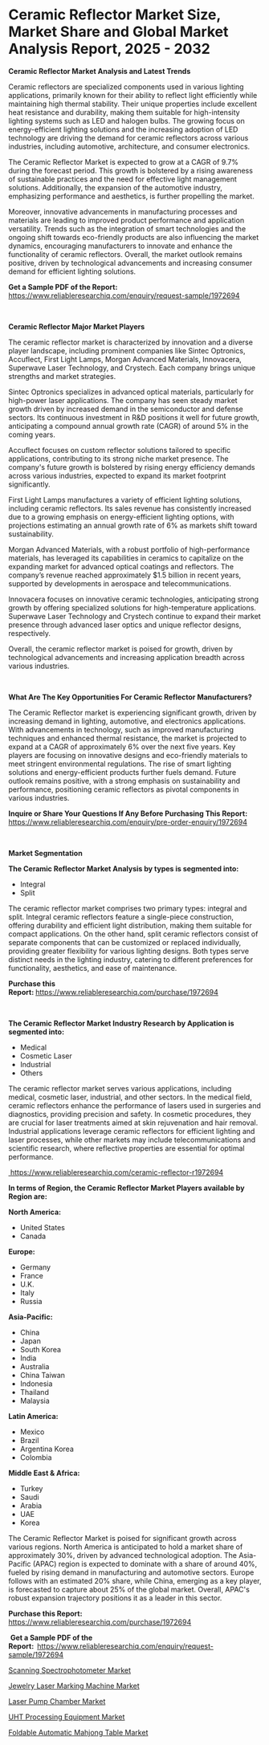 <p><h1>Ceramic Reflector Market Size, Market Share and Global Market Analysis Report, 2025 - 2032</h1></p><p><strong>Ceramic Reflector Market Analysis and Latest Trends</strong></p>
<p><p>Ceramic reflectors are specialized components used in various lighting applications, primarily known for their ability to reflect light efficiently while maintaining high thermal stability. Their unique properties include excellent heat resistance and durability, making them suitable for high-intensity lighting systems such as LED and halogen bulbs. The growing focus on energy-efficient lighting solutions and the increasing adoption of LED technology are driving the demand for ceramic reflectors across various industries, including automotive, architecture, and consumer electronics.</p><p>The Ceramic Reflector Market is expected to grow at a CAGR of 9.7% during the forecast period. This growth is bolstered by a rising awareness of sustainable practices and the need for effective light management solutions. Additionally, the expansion of the automotive industry, emphasizing performance and aesthetics, is further propelling the market. </p><p>Moreover, innovative advancements in manufacturing processes and materials are leading to improved product performance and application versatility. Trends such as the integration of smart technologies and the ongoing shift towards eco-friendly products are also influencing the market dynamics, encouraging manufacturers to innovate and enhance the functionality of ceramic reflectors. Overall, the market outlook remains positive, driven by technological advancements and increasing consumer demand for efficient lighting solutions.</p></p>
<p><strong>Get a Sample PDF of the Report:&nbsp;</strong> <a href="https://www.reliableresearchiq.com/enquiry/request-sample/1972694?utm_campaign=1137&utm_medium=2&utm_source=Github&utm_content=ia&utm_term=20022025&utm_id=ceramic-reflector">https://www.reliableresearchiq.com/enquiry/request-sample/1972694</a></p>
<p>&nbsp;</p>
<p><strong>Ceramic Reflector Major Market Players</strong></p>
<p><p>The ceramic reflector market is characterized by innovation and a diverse player landscape, including prominent companies like Sintec Optronics, Accuflect, First Light Lamps, Morgan Advanced Materials, Innovacera, Superwave Laser Technology, and Crystech. Each company brings unique strengths and market strategies.</p><p>Sintec Optronics specializes in advanced optical materials, particularly for high-power laser applications. The company has seen steady market growth driven by increased demand in the semiconductor and defense sectors. Its continuous investment in R&D positions it well for future growth, anticipating a compound annual growth rate (CAGR) of around 5% in the coming years.</p><p>Accuflect focuses on custom reflector solutions tailored to specific applications, contributing to its strong niche market presence. The company's future growth is bolstered by rising energy efficiency demands across various industries, expected to expand its market footprint significantly.</p><p>First Light Lamps manufactures a variety of efficient lighting solutions, including ceramic reflectors. Its sales revenue has consistently increased due to a growing emphasis on energy-efficient lighting options, with projections estimating an annual growth rate of 6% as markets shift toward sustainability.</p><p>Morgan Advanced Materials, with a robust portfolio of high-performance materials, has leveraged its capabilities in ceramics to capitalize on the expanding market for advanced optical coatings and reflectors. The company’s revenue reached approximately $1.5 billion in recent years, supported by developments in aerospace and telecommunications.</p><p>Innovacera focuses on innovative ceramic technologies, anticipating strong growth by offering specialized solutions for high-temperature applications. Superwave Laser Technology and Crystech continue to expand their market presence through advanced laser optics and unique reflector designs, respectively.</p><p>Overall, the ceramic reflector market is poised for growth, driven by technological advancements and increasing application breadth across various industries.</p></p>
<p>&nbsp;</p>
<p><strong>What Are The Key Opportunities For Ceramic Reflector Manufacturers?</strong></p>
<p><p>The Ceramic Reflector market is experiencing significant growth, driven by increasing demand in lighting, automotive, and electronics applications. With advancements in technology, such as improved manufacturing techniques and enhanced thermal resistance, the market is projected to expand at a CAGR of approximately 6% over the next five years. Key players are focusing on innovative designs and eco-friendly materials to meet stringent environmental regulations. The rise of smart lighting solutions and energy-efficient products further fuels demand. Future outlook remains positive, with a strong emphasis on sustainability and performance, positioning ceramic reflectors as pivotal components in various industries.</p></p>
<p><strong>Inquire or Share Your Questions If Any Before Purchasing This Report:</strong> <a href="https://www.reliableresearchiq.com/enquiry/pre-order-enquiry/1972694?utm_campaign=1137&utm_medium=2&utm_source=Github&utm_content=ia&utm_term=20022025&utm_id=ceramic-reflector">https://www.reliableresearchiq.com/enquiry/pre-order-enquiry/1972694</a></p>
<p>&nbsp;</p>
<p><strong>Market Segmentation</strong></p>
<p><strong>The Ceramic Reflector Market Analysis by types is segmented into:</strong></p>
<p><ul><li>Integral</li><li>Split</li></ul></p>
<p><p>The ceramic reflector market comprises two primary types: integral and split. Integral ceramic reflectors feature a single-piece construction, offering durability and efficient light distribution, making them suitable for compact applications. On the other hand, split ceramic reflectors consist of separate components that can be customized or replaced individually, providing greater flexibility for various lighting designs. Both types serve distinct needs in the lighting industry, catering to different preferences for functionality, aesthetics, and ease of maintenance.</p></p>
<p><strong>Purchase this Report:&nbsp;</strong><a href="https://www.reliableresearchiq.com/purchase/1972694?utm_campaign=1137&utm_medium=2&utm_source=Github&utm_content=ia&utm_term=20022025&utm_id=ceramic-reflector">https://www.reliableresearchiq.com/purchase/1972694</a></p>
<p>&nbsp;</p>
<p><strong>The Ceramic Reflector Market Industry Research by Application is segmented into:</strong></p>
<p><ul><li>Medical</li><li>Cosmetic Laser</li><li>Industrial</li><li>Others</li></ul></p>
<p><p>The ceramic reflector market serves various applications, including medical, cosmetic laser, industrial, and other sectors. In the medical field, ceramic reflectors enhance the performance of lasers used in surgeries and diagnostics, providing precision and safety. In cosmetic procedures, they are crucial for laser treatments aimed at skin rejuvenation and hair removal. Industrial applications leverage ceramic reflectors for efficient lighting and laser processes, while other markets may include telecommunications and scientific research, where reflective properties are essential for optimal performance.</p></p>
<p><a href="https://www.reliableresearchiq.com/ceramic-reflector-r1972694?utm_campaign=1137&utm_medium=2&utm_source=Github&utm_content=ia&utm_term=20022025&utm_id=ceramic-reflector">&nbsp;https://www.reliableresearchiq.com/ceramic-reflector-r1972694</a></p>
<p><strong>In terms of Region, the Ceramic Reflector Market Players available by Region are:</strong></p>
<p>
    <p> <strong> North America: </strong>
        <ul>
            <li>United States</li>
            <li>Canada</li>
        </ul>
        </p> 
    <p> <strong> Europe: </strong>
        <ul>
            <li>Germany</li>
            <li>France</li>
            <li>U.K.</li>
            <li>Italy</li>
            <li>Russia</li>
        </ul>
        </p> 
    <p> <strong> Asia-Pacific: </strong>
        <ul>
            <li>China</li>
            <li>Japan</li>
            <li>South Korea</li>
            <li>India</li>
            <li>Australia</li>
            <li>China Taiwan</li>
            <li>Indonesia</li>
            <li>Thailand</li>
            <li>Malaysia</li>
        </ul>
        </p> 
    <p> <strong> Latin America: </strong>
        <ul>
            <li>Mexico</li>
            <li>Brazil</li>
            <li>Argentina Korea</li>
            <li>Colombia</li>
        </ul>
        </p> 
    <p> <strong> Middle East & Africa: </strong>
        <ul>
            <li>Turkey</li>
            <li>Saudi</li>
            <li>Arabia</li>
            <li>UAE</li>
            <li>Korea</li>
        </ul>
    </p>
    </p>
<p><p>The Ceramic Reflector Market is poised for significant growth across various regions. North America is anticipated to hold a market share of approximately 30%, driven by advanced technological adoption. The Asia-Pacific (APAC) region is expected to dominate with a share of around 40%, fueled by rising demand in manufacturing and automotive sectors. Europe follows with an estimated 20% share, while China, emerging as a key player, is forecasted to capture about 25% of the global market. Overall, APAC's robust expansion trajectory positions it as a leader in this sector.</p></p>
<p><strong>Purchase this Report: </strong><a href="https://www.reliableresearchiq.com/purchase/1972694?utm_campaign=1137&utm_medium=2&utm_source=Github&utm_content=ia&utm_term=20022025&utm_id=ceramic-reflector">https://www.reliableresearchiq.com/purchase/1972694</a></p>
<p>&nbsp;<strong>Get a Sample PDF of the Report:&nbsp;&nbsp;</strong><a href="https://www.reliableresearchiq.com/enquiry/request-sample/1972694?utm_campaign=1137&utm_medium=2&utm_source=Github&utm_content=ia&utm_term=20022025&utm_id=ceramic-reflector">https://www.reliableresearchiq.com/enquiry/request-sample/1972694</a></p>
<p><strong></strong></p>
<p><p><a href="https://github.com/quachborispc/Market-Research-Report-List-1/blob/main/scanning-spectrophotometer-market.md?utm_campaign=1137&utm_medium=2&utm_source=Github&utm_content=ia&utm_term=20022025&utm_id=ceramic-reflector">Scanning Spectrophotometer Market</a></p><p><a href="https://github.com/anesimazikpd/Market-Research-Report-List-1/blob/main/jewelry-laser-marking-machine-market.md?utm_campaign=1137&utm_medium=2&utm_source=Github&utm_content=ia&utm_term=20022025&utm_id=ceramic-reflector">Jewelry Laser Marking Machine Market</a></p><p><a href="https://github.com/tafuaraasswn/Market-Research-Report-List-1/blob/main/laser-pump-chamber-market.md?utm_campaign=1137&utm_medium=2&utm_source=Github&utm_content=ia&utm_term=20022025&utm_id=ceramic-reflector">Laser Pump Chamber Market</a></p><p><a href="https://github.com/peggiputra7o/Market-Research-Report-List-1/blob/main/uht-processing-equipment-market.md?utm_campaign=1137&utm_medium=2&utm_source=Github&utm_content=ia&utm_term=20022025&utm_id=ceramic-reflector">UHT Processing Equipment Market</a></p><p><a href="https://github.com/enolvesey/Market-Research-Report-List-1/blob/main/foldable-automatic-mahjong-table-market.md?utm_campaign=1137&utm_medium=2&utm_source=Github&utm_content=ia&utm_term=20022025&utm_id=ceramic-reflector">Foldable Automatic Mahjong Table Market</a></p></p>
